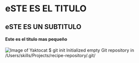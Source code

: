 # eSTE ES EL TITULO
## eSTE ES UN SUBTITULO
#### Este es el titulo mas pequeño
![Image of Yaktocat](https://octodex.github.com/images/yaktocat.png)
$ git init
Initialized empty Git repository in /Users/skills/Projects/recipe-repository/.git/

